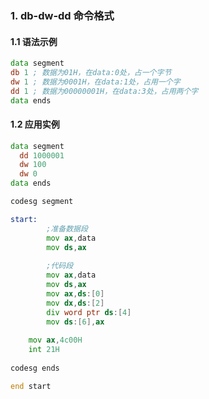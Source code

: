 ### 1. db-dw-dd 命令格式

#### 1.1 语法示例

```asm
data segment
db 1 ; 数据为01H，在data:0处，占一个字节
dw 1 ; 数据为0001H，在data:1处，占用一个字
dd 1 ; 数据为00000001H，在data:3处，占用两个字
data ends
```

#### 1.2 应用实例

```asm
data segment
  dd 1000001
  dw 100
  dw 0
data ends

codesg segment

start:
		;准备数据段
		mov ax,data
		mov ds,ax
		
		;代码段
		mov ax,data
		mov ds,ax
		mov ax,ds:[0]
		mov dx,ds:[2]
		div word ptr ds:[4]
		mov ds:[6],ax
	
	mov ax,4c00H
	int 21H
	
codesg ends

end start
```

